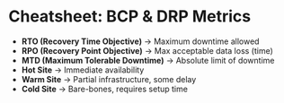 # Cheatsheet: BCP & DRP Metrics

- **RTO (Recovery Time Objective)** → Maximum downtime allowed  
- **RPO (Recovery Point Objective)** → Max acceptable data loss (time)  
- **MTD (Maximum Tolerable Downtime)** → Absolute limit of downtime  
- **Hot Site** → Immediate availability  
- **Warm Site** → Partial infrastructure, some delay  
- **Cold Site** → Bare-bones, requires setup time

